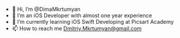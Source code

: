 - 👋 Hi, I’m @DimaMkrtumyan
- 📱 I’m an iOS Developer with almost one year experience
- 🌱 I’m currently learning iOS Swift Developing at Picsart Academy
- 📫 How to reach me Dmitriy.Mkrtumyan@gmail.com

<!---
DimaMkrtumyan/DimaMkrtumyan is a ✨ special ✨ repository because its `README.md` (this file) appears on your GitHub profile.
You can click the Preview link to take a look at your changes.
--->

